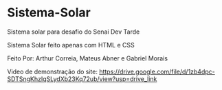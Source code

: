 # Sistema-Solar
Sistema solar para desafio do Senai Dev Tarde

Sistema Solar feito apenas com HTML e CSS

Feito Por: Arthur Correia, Mateus Abner e Gabriel Morais

Video de demonstração do site: https://drive.google.com/file/d/1zb4dpc-SDTSngKhzIqSLydXb23Kq72ub/view?usp=drive_link
